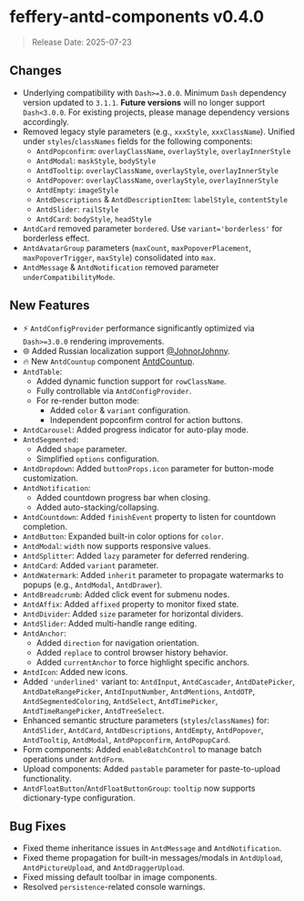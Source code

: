 # feffery-antd-components v0.4.0

> Release Date: 2025-07-23

## Changes

- Underlying compatibility with `Dash>=3.0.0`. Minimum `Dash` dependency version updated to `3.1.1`. **Future versions** will no longer support `Dash<3.0.0`. For existing projects, please manage dependency versions accordingly.
- Removed legacy style parameters (e.g., `xxxStyle`, `xxxClassName`). Unified under `styles`/`classNames` fields for the following components:
  - `AntdPopconfirm`: `overlayClassName`, `overlayStyle`, `overlayInnerStyle`
  - `AntdModal`: `maskStyle`, `bodyStyle`
  - `AntdTooltip`: `overlayClassName`, `overlayStyle`, `overlayInnerStyle`
  - `AntdPopover`: `overlayClassName`, `overlayStyle`, `overlayInnerStyle`
  - `AntdEmpty`: `imageStyle`
  - `AntdDescriptions` & `AntdDescriptionItem`: `labelStyle`, `contentStyle`
  - `AntdSlider`: `railStyle`
  - `AntdCard`: `bodyStyle`, `headStyle`
- `AntdCard` removed parameter `bordered`. Use `variant='borderless'` for borderless effect.
- `AntdAvatarGroup` parameters (`maxCount`, `maxPopoverPlacement`, `maxPopoverTrigger`, `maxStyle`) consolidated into `max`.
- `AntdMessage` & `AntdNotification` removed parameter `underCompatibilityMode`.

## New Features

- ⚡ `AntdConfigProvider` performance significantly optimized via `Dash>=3.0.0` rendering improvements.
- 🌐 Added Russian localization support [@JohnorJohnny](https://github.com/JohnorJohnny).
- 🔥 New `AntdCountup` component [AntdCountup](/AntdCountup).
- `AntdTable`:
  - Added dynamic function support for `rowClassName`.
  - Fully controllable via `AntdConfigProvider`.
  - For re-render button mode:
    - Added `color` & `variant` configuration.
    - Independent popconfirm control for action buttons.
- `AntdCarousel`: Added progress indicator for auto-play mode.
- `AntdSegmented`:
  - Added `shape` parameter.
  - Simplified `options` configuration.
- `AntdDropdown`: Added `buttonProps.icon` parameter for button-mode customization.
- `AntdNotification`:
  - Added countdown progress bar when closing.
  - Added auto-stacking/collapsing.
- `AntdCountdown`: Added `finishEvent` property to listen for countdown completion.
- `AntdButton`: Expanded built-in color options for `color`.
- `AntdModal`: `width` now supports responsive values.
- `AntdSplitter`: Added `lazy` parameter for deferred rendering.
- `AntdCard`: Added `variant` parameter.
- `AntdWatermark`: Added `inherit` parameter to propagate watermarks to popups (e.g., `AntdModal`, `AntdDrawer`).
- `AntdBreadcrumb`: Added click event for submenu nodes.
- `AntdAffix`: Added `affixed` property to monitor fixed state.
- `AntdDivider`: Added `size` parameter for horizontal dividers.
- `AntdSlider`: Added multi-handle range editing.
- `AntdAnchor`:
  - Added `direction` for navigation orientation.
  - Added `replace` to control browser history behavior.
  - Added `currentAnchor` to force highlight specific anchors.
- `AntdIcon`: Added new icons.
- Added `'underlined'` variant to: `AntdInput`, `AntdCascader`, `AntdDatePicker`, `AntdDateRangePicker`, `AntdInputNumber`, `AntdMentions`, `AntdOTP`, `AntdSegmentedColoring`, `AntdSelect`, `AntdTimePicker`, `AntdTimeRangePicker`, `AntdTreeSelect`.
- Enhanced semantic structure parameters (`styles`/`classNames`) for: `AntdSlider`, `AntdCard`, `AntdDescriptions`, `AntdEmpty`, `AntdPopover`, `AntdTooltip`, `AntdModal`, `AntdPopconfirm`, `AntdPopupCard`.
- Form components: Added `enableBatchControl` to manage batch operations under `AntdForm`.
- Upload components: Added `pastable` parameter for paste-to-upload functionality.
- `AntdFloatButton`/`AntdFloatButtonGroup`: `tooltip` now supports dictionary-type configuration.

## Bug Fixes

- Fixed theme inheritance issues in `AntdMessage` and `AntdNotification`.
- Fixed theme propagation for built-in messages/modals in `AntdUpload`, `AntdPictureUpload`, and `AntdDraggerUpload`.
- Fixed missing default toolbar in image components.
- Resolved `persistence`-related console warnings.
